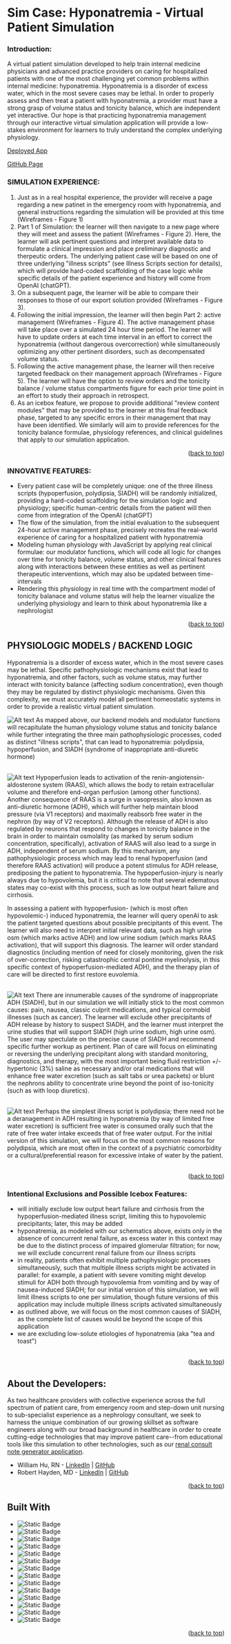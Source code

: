 <a name="readme-top"></a>

# Sim Case: Hyponatremia - Virtual Patient Simulation

### Introduction:
A virtual patient simulation developed to help train internal medicine physicians and advanced practice providers on caring for hospitalized patients with one of the most challenging yet common problems within internal medicine: hyponatremia. Hyponatremia is a disorder of excess water, which in the most severe cases may be lethal. In order to properly assess and then treat a patient with hyponatremia, a provider must have a strong grasp of volume status and tonicity balance, which are independent yet interactive. Our hope is that practicing hyponatremia management through our interactive virtual simulation application will provide a low-stakes environment for learners to truly understand the complex underlying physiology.

[Deployed App]()

[GitHub Page](https://github.com/william-hu-codes/hyponatremia)

### SIMULATION EXPERIENCE:
1. Just as in a real hospital experience, the provider will receive a page regarding a new patinet in the emergency room with hyponatremia, and general instructions regarding the simulation will be provided at this time (Wireframes - Figure 1)
2. Part 1 of Simulation: the learner will then navigate to a new page where they will meet and assess the patient (Wireframes - Figure 2). Here, the learner will ask pertinent questions and interpret available data to formulate a clinical impression and place preliminary diagnostic and therpeutic orders. The underlying patient case will be based on one of three underlying "illness scripts" (see Illness Scripts section for details), which will provide hard-coded scaffolding of the case logic while specific details of the patient experience and history will come from OpenAI (chatGPT).
3. On a subsequent page, the learner will be able to compare their responses to those of our export solution provided (Wireframes - Figure 3).
4. Following the initial impression, the learner will then begin Part 2: active management (Wireframes - Figure 4). The active management phase will take place over a simulated 24 hour time period. The learner will have to update orders at each time interval in an effort to correct the hyponatremia (without dangerous overcorrection) while simultaneously optimizing any other pertinent disorders, such as decompensated volume status.
5. Following the active management phase, the learner will then receive targeted feedback on their management approach (Wireframes - Figure 5). The learner will have the option to review orders and the tonicity balance / volume status compartments figure for each prior time point in an effort to study their approach in retrospect.
6. As an icebox feature, we propose to provide additional "review content modules" that may be provided to the learner at this final feedback phase, targeted to any specific errors in their management that may have been identified. We similarly will aim to provide references for the tonicity balance formulae, physiology references, and clinical guidelines that apply to our simulation application.

<p align="right">(<a href="#readme-top">back to top</a>)</p>

### INNOVATIVE FEATURES:
- Every patient case will be completely unique: one of the three illness scripts (hypoperfusion, polydipsia, SIADH) will be randomly initialized, providing a hard-coded scaffolding for the simulation logic and physiology; specific human-centric details from the patient will then come from integration of the OpenAI (chatGPT) 
- The flow of the simulation, from the initial evaluation to the subsequent 24-hour active management phase, precisely recreates the real-world experience of caring for a hospitalized patient with hyponatremia
- Modeling human physiology with JavaScript by applying real clinical formulae: our modulator functions, which will code all logic for changes over time for tonicity balance, volume status, and other clinical features along with interactions between these entities as well as pertinent therapeutic interventions, which may also be updated between time-intervals
- Rendering this physiology in real time with the compartment model of tonicity balanace and volume status will help the learner visualize the underlying physiology and learn to think about hyponatremia like a nephrologist

<p align="right">(<a href="#readme-top">back to top</a>)</p>

## PHYSIOLOGIC MODELS / BACKEND LOGIC

Hyponatremia is a disorder of excess water, which in the most severe cases may be lethal. Specific pathophysiologic mechanisms exist that lead to hyponatremia, and other factors, such as volume status, may further interact with tonicity balance (affecting sodium concentration), even though they may be regulated by distinct physiologic mechanisms. Given this complexity, we must accurately model all pertinent homeostatic systems in order to provide a realistic virtual patient simulation.

![Alt text](docs/planning/image-10.png)
As mapped above, our backend models and modulator functions will recapitulate the human physiology volume status and tonicity balance while further integrating the three main pathophysiologic processes, coded as distinct "illness scripts", that can lead to hyponatremia: polydipsia, hypoperfusion, and SIADH (syndrome of inappropriate anti-diuretic hormone)
<br></br>

![Alt text](docs/planning/image-1.png)
Hypoperfusion leads to activation of the renin-angiotensin-aldosterone system (RAAS), which allows the body to retain extracellular volume and therefore end-organ perfusion (among other functions). Another consequence of RAAS is a surge in vasopressin, also known as anti-diuretic hormone (ADH), which will further help maintain blood pressure (via V1 receptors) and maximally reabsorb free water in the nephron (by way of V2 receptors). Although the release of ADH is also regulated by neurons that respond to changes in tonicity balance in the brain in order to maintain osmolality (as marked by serum sodium concentration, specifically), activation of RAAS will also lead to a surge in ADH, independent of serum sodium. By this mechanism, any pathophysiologic process which may lead to renal hypoperfusion (and therefore RAAS activation) will produce a potent stimulus for ADH release, prediposing the patient to hyponatremia. The hypoperfusion-injury is nearly always due to hypovolemia, but it is critical to note that several edematous states may co-exist with this process, such as low output heart failure and cirrhosis.

In assessing a patient with hypoperfusion- (which is most often hypovolemic-) induced hyponatremia, the learner will query openAI to ask the patient targeted questions about possible precipitants of this event. The learner will also need to interpret initial relevant data, such as high urine osm (which marks active ADH) and low urine sodium (which marks RAAS activation), that will support this diagnosis. The learner will order standard diagnostics (including mention of need for closely monitoring, given the risk of over-correction, risking catastrophic central pontine myelinolysis, in this specific context of hypoperfusion-mediated ADH), and the therapy plan of care will be directed to first restore euvolemia.
<br></br>


![Alt text](docs/planning/image-10.png)
There are innumerable causes of the syndrome of inappropriate ADH (SIADH), but in our simulation we will initially stick to the most common causes: pain, nausea, classic culprit medications, and typical cormobid illnesses (such as cancer). The learner will exclude other precipitants of ADH release by history to suspect SIADH, and the learner must interpret the urine studies that will support SIADH (high urine sodium, high urine osm). The user may spectulate on the precise cause of SIADH and recommend specific further workup as pertinent. Plan of care will focus on eliminating or reversing the underlying precipitant along with standard monitoring, diagnostics, and therapy, with the most important being fluid restriction +/- hypertonic (3%) saline as necessary and/or oral medications that will enhance free water excretion (such as salt tabs or urea packets) or blunt the nephrons ability to concentrate urine beyond the point of iso-tonicity (such as with loop diuretics).
<br></br>

![Alt text](docs/planning/image-3.png)
Perhaps the simplest illness script is polydipsia; there need not be a deranagement in ADH resulting in hyponatremia (by way of limited free water excretion) is sufficient free water is consumed orally such that the rate of free water intake exceeds that of free water output. For the initial version of this simulation, we will focus on the most common reasons for polydipsia, which are most often in the context of a psychiatric comorbidity or a cultural/preferential reason for excessive intake of water by the patient.
<br></br>

<p align="right">(<a href="#readme-top">back to top</a>)</p>

### Intentional Exclusions and Possible Icebox Features:
- will initially exclude low output heart failure and cirrhosis from the hypoperfusion-mediated illness script, limiting this to hypovolemic precipitants; later, this may be added
- hyponatremia, as modeled with our schematics above, exists only in the absence of concurrent renal failure, as excess water in this context may be due to the distinct process of impaired glomerular filtration; for now, we will exclude concurrent renal failure from our illness scripts
- in reality, patients often exhibit multiple pathophysiologic processes simultaneously, such that multiple illness scripts might be activated in parallel: for example, a patient with severe vomiting might develop stimuli for ADH both through hypovolemia from vomiting and by way of nausea-induced SIADH; for our initial version of this simulation, we will limit illness scripts to one per simulation, though future versions of this application may include multiple illness scripts activated simultaneously
- as outlined above, we will focus on the most common causes of SIADH, as the complete list of causes would be beyond the scope of this application
- we are excluding low-solute etiologies of hyponatremia (aka "tea and toast")
<br></br>

<p align="right">(<a href="#readme-top">back to top</a>)</p>

## About the Developers:
As two healthcare providers with collective experience across the full spectrum of patient care, from emergency room and step-down unit nursing to sub-specialist experience as a nephrology consultant, we seek to harness the unique combination of our growing skillset as software engineers along with our broad background in healthcare in order to create cutting-edge technologies that may improve patient care--from educational tools like this simulation to other technologies, such as our [renal consult note generator application](RenalConsults.com).

- William Hu, RN - [LinkedIn](www.linkedin.com/in/william-wl-hu) | [GitHub](https://github.com/william-hu-codes)
- Robert Hayden, MD - [LinkedIn](https://www.linkedin.com/in/robert-m-hayden/) | [GitHub](https://github.com/rmhayden)

<p align="right">(<a href="#readme-top">back to top</a>)</p>

## Built With
- ![Static Badge](https://img.shields.io/badge/JavaScript-grey?logo=javascript&link=https%3A%2F%2Fwww.javascript.com%2F)
- ![Static Badge](https://img.shields.io/badge/HTML5-grey?logo=HTML5)
- ![Static Badge](https://img.shields.io/badge/CSS-grey?logo=CSS3)
- ![Static Badge](https://img.shields.io/badge/node.js-grey?logo=node.js)
- ![Static Badge](https://img.shields.io/badge/Mongoose-grey?logo=mongoose)
- ![Static Badge](https://img.shields.io/badge/MongoDB-grey?logo=mongodb)
- ![Static Badge](https://img.shields.io/badge/Express-grey?logo=express)
- ![Static Badge](https://img.shields.io/badge/React-grey?logo=react&link=https%3A%2F%2Freact.dev%2F)
- ![Static Badge](https://img.shields.io/badge/GitHub-grey?logo=github)
- ![Static Badge](https://img.shields.io/badge/openAI-grey?logo=openAI)
- ![Static Badge](https://img.shields.io/badge/Shields.io-grey?logo=shields.io)
- ![Static Badge](https://img.shields.io/badge/React-Icons-grey?logo=react&logoColor=red)
- ![Static Badge](https://img.shields.io/badge/Heroku-grey?logo=heroku)
- ![Static Badge](https://img.shields.io/badge/Bluehost-grey?logo=bluehost)

<p align="right">(<a href="#readme-top">back to top</a>)</p>
